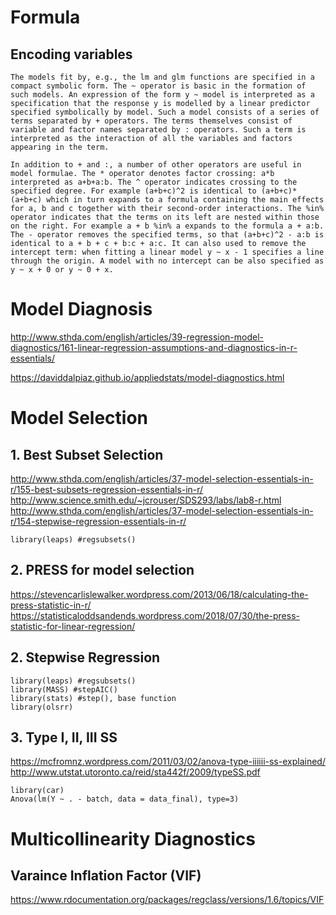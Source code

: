 # Formula 

## Encoding variables
```
The models fit by, e.g., the lm and glm functions are specified in a compact symbolic form. The ~ operator is basic in the formation of such models. An expression of the form y ~ model is interpreted as a specification that the response y is modelled by a linear predictor specified symbolically by model. Such a model consists of a series of terms separated by + operators. The terms themselves consist of variable and factor names separated by : operators. Such a term is interpreted as the interaction of all the variables and factors appearing in the term.

In addition to + and :, a number of other operators are useful in model formulae. The * operator denotes factor crossing: a*b interpreted as a+b+a:b. The ^ operator indicates crossing to the specified degree. For example (a+b+c)^2 is identical to (a+b+c)*(a+b+c) which in turn expands to a formula containing the main effects for a, b and c together with their second-order interactions. The %in% operator indicates that the terms on its left are nested within those on the right. For example a + b %in% a expands to the formula a + a:b. The - operator removes the specified terms, so that (a+b+c)^2 - a:b is identical to a + b + c + b:c + a:c. It can also used to remove the intercept term: when fitting a linear model y ~ x - 1 specifies a line through the origin. A model with no intercept can be also specified as y ~ x + 0 or y ~ 0 + x.
```
# Model Diagnosis
http://www.sthda.com/english/articles/39-regression-model-diagnostics/161-linear-regression-assumptions-and-diagnostics-in-r-essentials/

https://daviddalpiaz.github.io/appliedstats/model-diagnostics.html

# Model Selection

## 1. Best Subset Selection
http://www.sthda.com/english/articles/37-model-selection-essentials-in-r/155-best-subsets-regression-essentials-in-r/
http://www.science.smith.edu/~jcrouser/SDS293/labs/lab8-r.html
http://www.sthda.com/english/articles/37-model-selection-essentials-in-r/154-stepwise-regression-essentials-in-r/
```
library(leaps) #regsubsets()
```
## 2. PRESS for model selection
https://stevencarlislewalker.wordpress.com/2013/06/18/calculating-the-press-statistic-in-r/
https://statisticaloddsandends.wordpress.com/2018/07/30/the-press-statistic-for-linear-regression/

## 2. Stepwise Regression
```
library(leaps) #regsubsets()
library(MASS) #stepAIC()
library(stats) #step(), base function
library(olsrr)

```

## 3. Type I, II, III SS
https://mcfromnz.wordpress.com/2011/03/02/anova-type-iiiiii-ss-explained/
http://www.utstat.utoronto.ca/reid/sta442f/2009/typeSS.pdf
```
library(car)
Anova(lm(Y ~ . - batch, data = data_final), type=3)
```

# Multicollinearity Diagnostics

## Varaince Inflation Factor (VIF)
https://www.rdocumentation.org/packages/regclass/versions/1.6/topics/VIF


 
